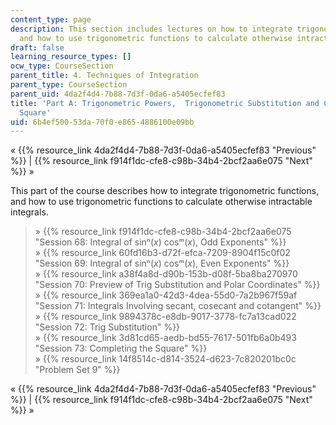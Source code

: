 ```yaml
---
content_type: page
description: This section includes lectures on how to integrate trigonometric functions,
  and how to use trigonometric functions to calculate otherwise intractable integrals.
draft: false
learning_resource_types: []
ocw_type: CourseSection
parent_title: 4. Techniques of Integration
parent_type: CourseSection
parent_uid: 4da2f4d4-7b88-7d3f-0da6-a5405ecfef83
title: 'Part A: Trigonometric Powers,  Trigonometric Substitution and Completing the
  Square'
uid: 6b4ef500-53da-70f0-e865-4886100e09bb
---
```

« {{% resource_link 4da2f4d4-7b88-7d3f-0da6-a5405ecfef83 "Previous" %}} | {{% resource_link f914f1dc-cfe8-c98b-34b4-2bcf2aa6e075 "Next" %}} »

This part of the course describes how to integrate trigonometric functions, and how to use trigonometric functions to calculate otherwise intractable integrals.

> » {{% resource_link f914f1dc-cfe8-c98b-34b4-2bcf2aa6e075 "Session 68: Integral of sinⁿ(*x*) cosᵐ(*x*), Odd Exponents" %}}   
> » {{% resource_link 60fd16b3-d72f-efca-7209-8904f15c0f02 "Session 69: Integral of sinⁿ(*x*) cosᵐ(*x*), Even Exponents" %}}  
> » {{% resource_link a38f4a8d-d90b-153b-d08f-5ba8ba270970 "Session 70: Preview of Trig Substitution and Polar Coordinates" %}}  
> » {{% resource_link 369ea1a0-42d3-4dea-55d0-7a2b967f59af "Session 71: Integrals Involving secant, cosecant and cotangent" %}}  
> » {{% resource_link 9894378c-e8db-9017-3778-fc7a13cad022 "Session 72: Trig Substitution" %}}  
> » {{% resource_link 3d81cd65-aedb-bd55-7617-501fb6a0b493 "Session 73: Completing the Square" %}}  
> » {{% resource_link 14f8514c-d814-3524-d623-7c820201bc0c "Problem Set 9" %}}

« {{% resource_link 4da2f4d4-7b88-7d3f-0da6-a5405ecfef83 "Previous" %}} | {{% resource_link f914f1dc-cfe8-c98b-34b4-2bcf2aa6e075 "Next" %}} »